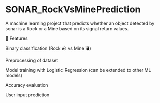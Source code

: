 # SONAR_RockVsMinePrediction
A machine learning project that predicts whether an object detected by sonar is a Rock or a Mine based on its signal return values.

📌 Features

Binary classification (Rock 🪨 vs Mine 💣)

Preprocessing of dataset

Model training with Logistic Regression (can be extended to other ML models)

Accuracy evaluation

User input prediction
